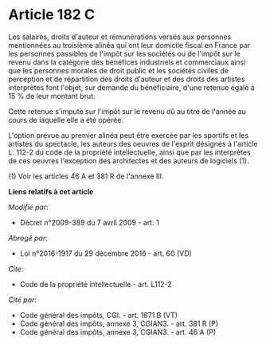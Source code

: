 # Article 182 C

Les salaires, droits d'auteur et rémunérations versés aux personnes mentionnées au troisième alinéa qui ont leur domicile
fiscal en France par les personnes passibles de l'impôt sur les sociétés ou de l'impôt sur le revenu dans la catégorie des
bénéfices industriels et commerciaux ainsi que les personnes morales de droit public et les sociétés civiles de perception et
de répartition des droits d'auteur et des droits des artistes interprètes font l'objet, sur demande du bénéficiaire, d'une
retenue égale à 15 % de leur montant brut. 

Cette retenue s'impute sur l'impôt sur le revenu dû au titre de l'année au cours de laquelle elle a été opérée. 

L'option prévue au premier alinéa peut être exercée par les sportifs et les artistes du spectacle, les auteurs des oeuvres de
l'esprit désignés à l'article L. 112-2 du code de la propriété intellectuelle, ainsi que par les interprètes de ces oeuvres
l'exception des architectes et des auteurs de logiciels (1). 

(1) Voir les articles 46 A et 381 R de l'annexe III.

**Liens relatifs à cet article**

_Modifié par_:

  - Décret n°2009-389 du 7 avril 2009 - art. 1

_Abrogé par_:

  - Loi n°2016-1917 du 29 décembre 2016 - art. 60 (VD)

_Cite_:

  - Code de la propriété intellectuelle - art. L112-2

_Cité par_:

  - Code général des impôts, CGI. - art. 1671 B (VT)
  - Code général des impôts, annexe 3, CGIAN3. - art. 381 R (P)
  - Code général des impôts, annexe 3, CGIAN3. - art. 46 A (P)
